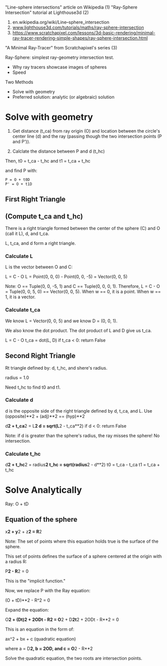 "Line-sphere intersections" article on Wikipedia (1)
"Ray-Sphere Intersection" tutorial at Lighthouse3d (2)


1. en.wikipedia.org/wiki/Line–sphere_intersection
2. www.lighthouse3d.com/tutorials/maths/ray-sphere-intersection
3. https://www.scratchapixel.com/lessons/3d-basic-rendering/minimal-ray-tracer-rendering-simple-shapes/ray-sphere-intersection.html

"A Minimal Ray-Tracer" from Scratchapixel's series (3)

Ray-Sphere: simplest ray-geometry intersection test.
- Why ray tracers showcase images of spheres
- Speed

Two Methods
- Solve with geometry
- Preferred solution: analytic (or algebraic) solution

# Solve with geometry

1. Get distance (t_ca) from ray origin (O) and location between the circle's center line (d) and the ray (passing though the two intersection points (P and P')).

2. Calclate the distance between P and d (t_hc)

Then, t0 = t_ca - t_hc and t1 = t_ca + t_hc

and find P with:

    P = O + t0D
    P' = O + t1D

## First Right Triangle
## (Compute t_ca and t_hc)

There is a right triangle formed between the center of the sphere (C) and O (call it L), d, and t_ca.

L, t_ca, and d form a right triangle.

### Calculate L

L is the vector between O and C:

L = C - O
L = Point(0, 0, 0) - Point(0, 0, -5) = Vector(0, 0, 5)

Note: O == Tuple(0, 0, -5, 1) and C == Tuple(0, 0, 0, 1). Therefore,
      L = C - O = Tuple(0, 0, 5, 0) == Vector(0, 0, 5). When w == 0, it is a point. When w == 1, it is a vector.

### Calculate t_ca

We know L = Vector(0, 0, 5) and we know D = (0, 0, 1).

We also know the dot product. The dot product of L and D give us t_ca.

L = C - O
t_ca = dot(L, D)
if t_ca < 0: return False

## Second Right Triangle

Rt triangle defined by: d, t_hc, and shere's radius.

radius = 1.0

Need t_hc to find t0 and t1.

### Calculate d

d is the opposite side of the right triangle defined by d, t_ca, and L. Use (opposite)**2 + (adj)**2 == (hyp)**2

d**2 + t_ca**2 = L**2
d = sqrt(L**2 - t_ca**2)
if d < 0: return False

Note: if d is greater than the sphere's radius, the ray misses the sphere! No intersection.

### Calculate t_hc

d**2 + t_hc**2 = radius**2
t_hc = sqrt(radius**2 - d**2)
t0 = t_ca - t_ca
t1 = t_ca + t_hc

# Solve Analytically

Ray: O + tD

## Equation of the sphere

x**2 + y**2 + z**2 = R**2

Note: The set of points where this equation holds true is the surface of the sphere.

This set of points defines the surface of a sphere centered at the origin with a radius R:

P**2 - R**2 = 0

This is the "implicit function."

Now, we replace P with the Ray equation:

(O + tD)**2 - R^2 = 0

Expand the equation:

O**2 + (Dt)**2 + 2ODt - R**2 = O**2 + D**2t**2 + 2ODt - R**2 = 0

This is an equation in the form of:

ax^2 + bx + c (quadratic equation)

where a = D**2, b = 2OD, and c = O**2 - R**2

Solve the quadratic equation, the two roots are intersection points.


